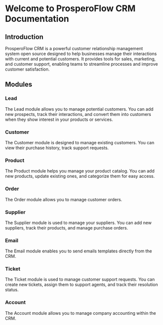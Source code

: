 # Welcome to ProsperoFlow CRM Documentation

## Introduction
ProsperoFlow CRM is a powerful customer relationship management system open source designed to help businesses manage 
their interactions with current and potential customers. 
It provides tools for sales, marketing, and customer support, enabling teams to streamline processes and improve 
customer satisfaction.


## Modules
### Lead
The Lead module allows you to manage potential customers. You can add new prospects, track their interactions,
and convert them into customers when they show interest in your products or services.

### Customer
The Customer module is designed to manage existing customers. 
You can view their purchase history, track support requests.

### Product
The Product module helps you manage your product catalog.
You can add new products, update existing ones, and categorize them for easy access.

### Order
The Order module allows you to manage customer orders.


### Supplier
The Supplier module is used to manage your suppliers.
You can add new suppliers, track their products, and manage purchase orders.

### Email
The Email module enables you to send emails templates directly from the CRM.

### Ticket
The Ticket module is used to manage customer support requests.
You can create new tickets, assign them to support agents, and track their resolution status.

### Account
The Account module allows you to manage company accounting within the CRM.
